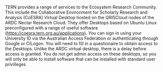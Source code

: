 TERN provides a range of services to the Ecosystem Research Community. This include the Collaborative Environment for Scholarly Research and Analysis (CoESRA) Virtual Desktop hosted on the QRISCloud nodes of the ARDC Nectar Research Cloud.  They offer Desktops based on Ubuntu Linux preconfigured with a range of useful software (https://coesra.tern.org.au/applications). You can sign in using your University ID via the Australian Access Federation or authenticating through Google or CILogon. You will need to fill in a questionaire to obtain access to the Desktops. Unlike the ARDC virtual desktop, there is a delay before access is granted. You do not get admin access on these desktops, so you will only be able to install software that can be installed with standard user privilleges   
